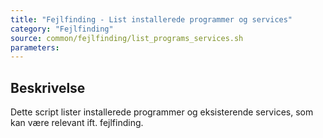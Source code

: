 ```yaml
---
title: "Fejlfinding - List installerede programmer og services"
category: "Fejlfinding"
source: common/fejlfinding/list_programs_services.sh
parameters:
---
```


## Beskrivelse
Dette script lister installerede programmer og eksisterende services, som kan være relevant ift. fejlfinding.
